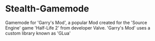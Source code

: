 # Stealth-Gamemode
Gamemode for 'Garry's Mod', a popular Mod created for the 'Source Engine' game 'Half-Life 2' from developer Valve. 'Garry's Mod' uses a custom library known as 'GLua' 
